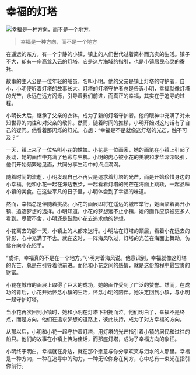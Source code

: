 # 幸福的灯塔

![幸福是一种方向，而不是一个地方。](/images/0d2a3176b07e44b2bbbde51d3a681d23.jpg)


> 幸福是一种方向，而不是一个地方

在遥远的东方，有一个宁静的小镇，镇上的人们世代过着简朴而充实的生活。镇子不大，却有一座高耸入云的灯塔，它是这片海域的指引，也是小镇居民心灵的寄托。

故事的主人公是一位年轻的船员，名叫小明。他的父亲是镇上灯塔的守护者，自小，小明便听着灯塔的故事长大。灯塔的灯塔守护者总是告诉小明，幸福就像灯塔的光芒，永远在远方闪烁，引导着我们前进，而真正的幸福，其实在于追寻的过程。

小明长大后，继承了父亲的衣钵，成为了新的灯塔守护者。他的眼神中充满了对未知世界的向往和对父亲的敬仰。然而，随着时间的推移，小明开始对这句话有了自己的疑问。他看着那闪烁的灯光，心想：“幸福是不是就像这灯塔的光芒，触不可及？”

一天，镇上来了一位名叫小花的姑娘。小花是一位画家，她的画笔在小镇上引起了轰动，她的画作中充满了色彩与生机。小明的内心被小花的美貌和才华深深吸引，他们开始频繁地见面，共同分享生活中的点点滴滴。

随着时间的流逝，小明发现自己不再只是追求着灯塔的光芒，而是开始珍惜身边的小幸福。他和小花一起在海边散步，一起看着灯塔的光芒在海面上跳跃，一起品味小镇的美食。在这些平凡的日子里，小明体会到了幸福的味道。

然而，幸福总是伴随着挑战。小花的画展即将在遥远的城市举行，她面临着离开小镇、追逐梦想的选择。小明知道，小花的梦想远不止小镇，她的画作应该被更多人看到。尽管不舍，小明还是鼓励小花去追求她的梦想。

小花离去的那一天，小镇上的人都来送行。小明站在灯塔的顶层，看着小花远去的背影，心中充满了不舍。就在这时，一阵海风吹过，灯塔的光芒在海面上舞动，仿佛在向小花招手。

“或许，幸福真的不是在一个地方。”小明对着海风说。他意识到，幸福就像这灯塔的光芒，总是在引导着他前进。而他和小花之间的感情，就是这份旅程中最宝贵的财富。

小花在城市的画展上取得了巨大的成功，她的画作受到了广泛的赞誉。然而，在成功的背后，小花开始怀念小镇的生活，怀念小明的陪伴。她决定回到小镇，与小明一起守护灯塔。

当小花再次回到小镇时，她和小明在灯塔下相拥而泣。他们明白了，幸福不是终点，而是方向。他们在追求梦想的道路上，彼此扶持，成为了对方幸福的方向。

从那以后，小明和小花一起守护着灯塔，用灯塔的光芒指引着小镇的居民和过往的船只。他们的故事在小镇上传为佳话，而那座灯塔，成为了幸福方向的象征。

小明终于明白，幸福就在身边，就在那个愿意与你分享欢笑与泪水的人那里。幸福是一种方向，一种在追寻中的动力，一种无论你身在何方，心中总有一束光在指引你前行。

